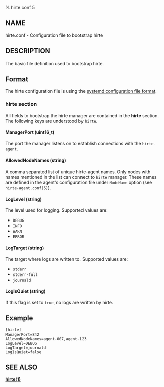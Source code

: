 % hirte.conf 5

## NAME

hirte.conf - Configuration file to bootstrap hirte

## DESCRIPTION

The basic file definition used to bootstrap hirte.

## Format

The hirte configuration file is using the
[systemd configuration file format](https://www.freedesktop.org/software/systemd/man/systemd.syntax.html).

### **hirte** section

All fields to bootstrap the hirte manager are contained in the **hirte** section. The following keys are understood by `hirte`.

#### **ManagerPort** (uint16_t)

The port the manager listens on to establish connections with the `hirte-agent`.

#### **AllowedNodeNames** (string)

A comma separated list of unique hirte-agent names. Only nodes with names mentioned in the list can connect to `hirte` manager. These names are defined in the agent's configuration file under `NodeName` option (see `hirte-agent.conf(5)`).

#### **LogLevel** (string)

The level used for logging. Supported values are:

- `DEBUG`
- `INFO`
- `WARN`
- `ERROR`

#### **LogTarget** (string)

The target where logs are written to. Supported values are:

- `stderr`
- `stderr-full`
- `journald`

#### **LogIsQuiet** (string)

If this flag is set to `true`, no logs are written by hirte.

## Example

```
[hirte]
ManagerPort=842
AllowedNodeNames=agent-007,agent-123
LogLevel=DEBUG
LogTarget=journald
LogIsQuiet=false
```

## SEE ALSO

**[hirte(1)](https://github.com/containers/hirte/blob/main/doc/man/hirte.1.md)**

